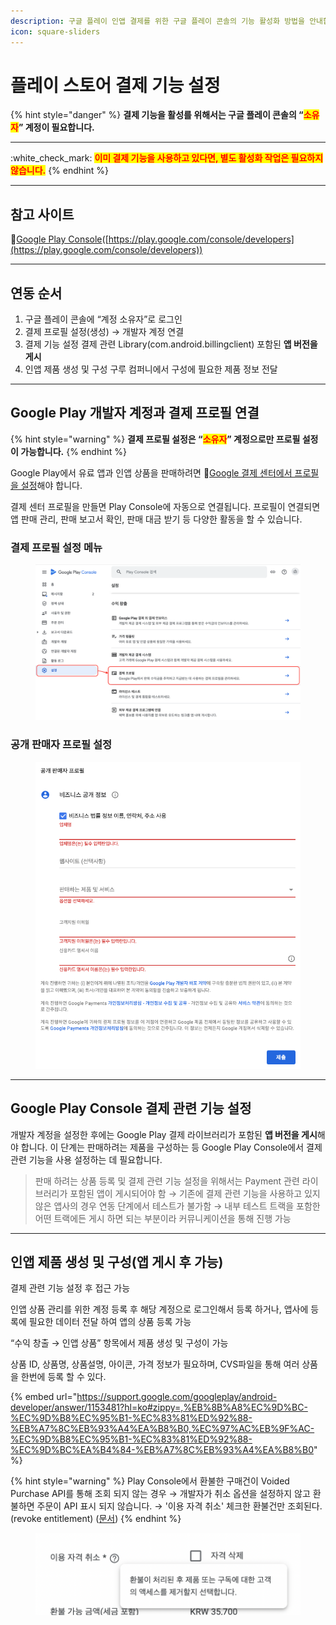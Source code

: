 ```yaml
---
description: 구글 플레이 인앱 결제를 위한 구글 플레이 콘솔의 기능 활성화 방법을 안내합니다.
icon: square-sliders
---
```


# 플레이 스토어 결제 기능 설정

{% hint style="danger" %}
**결제 기능을 활성를 위해서는 구글 플레이 콘솔의 “**<mark style="color:red;">**소유자**</mark>**” 계정이 필요합니다.**

***

:white\_check\_mark: <mark style="color:red;">**이미 결제 기능을 사용하고 있다면, 별도 활성화 작업은 필요하지 않습니다.**</mark>
{% endhint %}

***

## 참고 사이트

:link:[Google Play Console](https://play.google.com/console/developers)([https://play.google.com/console/developers](https://play.google.com/console/developers))

***

## 연동 순서

1. 구글 플레이 콘솔에 “계정 소유자”로 로그인
2. 결제 프로필 설정(생성) → 개발자 계정 연결
3. 결제 기능 설정 결제 관련 Library(com.android.billingclient) 포함된 **앱 버전을 게시**
4. 인앱 제품 생성 및 구성 구루 컴퍼니에서 구성에 필요한 제품 정보 전달

***

## Google Play 개발자 계정과 결제 프로필 연결

{% hint style="warning" %}
**결제 프로필 설정은 “**<mark style="color:red;">**소유자**</mark>**” 계정으로만 프로필 설정이 가능합니다.**
{% endhint %}

Google Play에서 유료 앱과 인앱 상품을 판매하려면 :link:[Google 결제 센터에서 프로필을 설정](https://support.google.com/paymentscenter/answer/7161426)해야 합니다.

결제 센터 프로필을 만들면 Play Console에 자동으로 연결됩니다. 프로필이 연결되면 앱 판매 관리, 판매 보고서 확인, 판매 대금 받기 등 다양한 활동을 할 수 있습니다.

### 결제 프로필 설정 메뉴

<div align="center"><figure><img src="../../../.gitbook/assets/play_store_setting_01.png" alt=""><figcaption></figcaption></figure></div>

### 공개 판매자 프로필 설정

<div align="left"><figure><img src="../../../.gitbook/assets/play_store_setting_02.png" alt=""><figcaption></figcaption></figure></div>

***

## Google Play Console 결제 관련 기능 설정

개발자 계정을 설정한 후에는 Google Play 결제 라이브러리가 포함된 **앱 버전을 게시**해야 합니다. 이 단계는 판매하려는 제품을 구성하는 등 Google Play Console에서 결제 관련 기능을 사용 설정하는 데 필요합니다.

> 판매 하려는 상품 등록 및 결제 관련 기능 설정을 위해서는 Payment 관련 라이브러리가 포함된 앱이 게시되어야 함 → 기존에 결제 관련 기능을 사용하고 있지 않은 앱사의 경우 연동 단계에서 테스트가 불가함 → 내부 테스트 트랙을 포함한 어떤 트랙에든 게시 하면 되는 부분이라 커뮤니케이션을 통해 진행 가능

***

## 인앱 제품 생성 및 구성(앱 게시 후 가능)

결제 관련 기능 설정 후 접근 가능

인앱 상품 관리를 위한 계정 등록 후 해당 계정으로 로그인해서 등록 하거나, 앱사에 등록에 필요한 데이터 전달 하여 앱의 상품 등록 가능

“수익 창출 → 인앱 상품” 항목에서 제품 생성 및 구성이 가능

상품 ID, 상품명, 상품설명, 아이콘, 가격 정보가 필요하며, CVS파일을 통해 여러 상품을 한번에 등록 할 수 있다.

{% embed url="https://support.google.com/googleplay/android-developer/answer/1153481?hl=ko#zippy=,%EB%8B%A8%EC%9D%BC-%EC%9D%B8%EC%95%B1-%EC%83%81%ED%92%88-%EB%A7%8C%EB%93%A4%EA%B8%B0,%EC%97%AC%EB%9F%AC-%EC%9D%B8%EC%95%B1-%EC%83%81%ED%92%88-%EC%9D%BC%EA%B4%84-%EB%A7%8C%EB%93%A4%EA%B8%B0" %}

{% hint style="warning" %}
Play Console에서 환불한 구매건이 Voided Purchase API를 통해 조회 되지 않는 경우 → 개발자가 취소 옵션을 설정하지 않고 환불하면 주문이 API 표시 되지 않습니다. → '이용 자격 취소' 체크한 환불건만 조회된다. (revoke entitlement) ([문서](https://developers.google.com/android-publisher/voided-purchases))
{% endhint %}

<figure><img src="../../../.gitbook/assets/play_store_setting_03.png" alt=""><figcaption></figcaption></figure>

